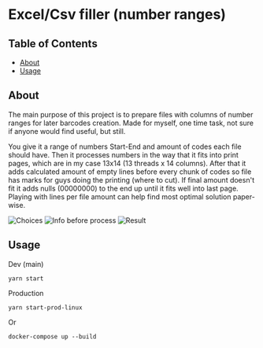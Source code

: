 # Excel/Csv filler (number ranges)

## Table of Contents

-   [About](#about)
-   [Usage](#usage)

## About <a name = "about"></a>

The main purpose of this project is to prepare files with columns of number ranges for later barcodes creation.
Made for myself, one time task, not sure if anyone would find useful, but still.

You give it a range of numbers Start-End and amount of codes each file should have.
Then it processes numbers in the way that it fits into print pages, which are in my case 13x14 (13 threads x 14 columns). 
After that it adds calculated amount of empty lines before every chunk of codes so file has marks for guys doing the printing (where to cut).
If final amount doesn't fit it adds nulls (00000000) to the end up until it fits well into last page.
Playing with lines per file amount can help find most optimal solution paper-wise.

![Choices](https://github.com/SanariSan/excel-csv-filler/blob/master/assets/1.png?raw=true)
![Info before process](https://github.com/SanariSan/excel-csv-filler/blob/master/assets/2.png?raw=true)
![Result](https://github.com/SanariSan/excel-csv-filler/blob/master/assets/3.png?raw=true)


## Usage <a name = "usage"></a>

Dev (main)

`yarn start`

Production

`yarn start-prod-linux`

Or

`docker-compose up --build`
